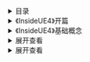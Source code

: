 
<details>
<summary>目录</summary>
    <pre><code>
    https://zhuanlan.zhihu.com/p/22813908?refer=insideue4
    UE4无疑是非常优秀的世界上最顶尖的引擎之一，性能和效果都非常出众，编辑器工作流也非常的出色，更难得宝贵的是完全的开源让我们有机会去从中吸取营养，学习世界上第一流游戏引擎的架构思想。
    本系列教程《InsideUE4》，希望从最最底层的C++源码剖析，到最最上层的蓝图节点，力求解释清楚各个选项的内部运作机理。希望做到知其然，而更要知其所以然。UE4也是一个非常博大精深的引擎，分析透彻各个具体模块的运作机理无疑也是个艰巨的任务，因此书写周期不定，尽量周更。
    计划（顺序不定）
    开篇
    基本概念
    GamePlay架构
    Actor 和 Component
    Level和World
    WorldContext，GameInstance，Engine
    Pawn
    Controller
    PlayerController和AIController
    GameMode和GameState
    Player
    GameInstance
    总结
    Subsystems
    UObject （当前正在写作中……）
    开篇
    类型系统概述
    类型系统设定和结构
    类型系统代码生成
    类型系统信息收集
    类型系统代码生成重构-UE4CodeGen_Private
    类型系统注册-第一个UClass
    类型系统注册-CoreUObject模块加载
    类型系统注册-InitUObject
    类型系统构造-再次触发
    类型系统构造-构造绑定链接
    类型系统-总结
    类型系统-反射实战
    加载启动
    模块机制
    独立
    编辑器
    客户端
    服务器
    编译系统
    链接第三方库
    Game
    Plugin
    反射 UObject
    UBT,UHT
    蓝图系统
    编译
    加载
    调用
    网络
    加入，事件
    物理
    碰撞处理，Overlap，Hit
    布料
    破坏
    UI
    Slate，UMG
    渲染
    流程
    Viewport
    相机管理，CameraManager
    灯光，烘培
    材质
    PostProcess
    模块
    输入事件
    骨骼动画，融合
    Matinee,Cinematics
    粒子系统
    音频
    AI,行为树，环境探测
    地形
    视频
    Log
    Profile
    本地化
    统计
    Paper2D
    资源管理
    加载机制
    uasset文件分析
    Level Streaming
    导入
    打包
    C++
    字符串处理FString
    Delegate
    GC
    序列化
    SlowTask多线程
    VR
    配置，头显
    扩展
    资源更新
    HotReload
</code></pre>
</details>

<details>
<summary>《InsideUE4》开篇</summary>
<pre><code>
https://zhuanlan.zhihu.com/p/22814051?refer=gameengine
前言
VR行业发展是越来越火热了，硬件设备上有HTC VIVE，Oculus rift，PS VR，各种魔镜；平台上有Steam VR，Gear VR，Google Daydream。而游戏引擎上则有两大阵营：Unreal Engine和Unity。Unity凭着先期的移动平台优势占领了一大部分移动平台的市场，所以目前上手机上的VR游戏也大部分是由Unity开发的。而PC平台上，Unreal Engine凭借着优异的性能，绚丽的渲染效果，源码开源的战略也抢占了目前大部分PC平台VR游戏的份额。参加一场ChinaJoy的VR游戏，会发现大部分也都是由UE4开发的。虽然UE4的授权分成费确实比Unity要昂贵一些，但也因为VR行业本身也还处以社会主义初级阶段，大家也都是在做Demo性质的产品，还没有形成非常客观的市场利润市场。所以盈利后的那些分成费在现阶段已经不太有所谓了。
大名鼎鼎的的虚幻引擎，从1998开始，到我们知道的UE3,UDK，一直是高大上的3A游戏和端游的渲染器引擎。然后到2013年，UE4大刀阔斧的改革，干掉了UnrealScript，引进了Blueprint蓝图系统，直接让策划美术也可以拖线实现游戏逻辑。更大的改变的是竟然开源了，受益于社区的回馈，版本更新的速度更是丧心病狂。小版本更新几乎是一两个月就一版。在学习了Unity的Marketplace和插件系统后，更是如虎添翼，焕发了新的生命力。
虽然官方一直非常努力的升级更新引擎，但UE4目前也存在了学习曲线陡峭，教程资源稀少的问题。笔者自己从事VR游戏开发，在学习UE4的过程中，基本上也只能硬啃官方文档，youtube上官方视频教程，还有一些寥寥的第三方的视频教程。而且更大的问题在于基本上所有的教程都是非常初级的，只是在教你怎么”用”这个引擎，所以一旦在使用过程中发现了问题，往往手足无措，不能高层建瓴的去解决问题。官方的文档虽然说已经挺详尽了，但大部分重点也只是在介绍表层的各种功能，对于引擎内部的结构和运作机理讳莫如深。如果把UE4当作Unity那样的一个黑盒子去用，在遇到Bug时也只能去各种试各种猜，那也无疑浪费了UE的一个大优势。
UE4无疑是非常优秀的世界上最顶尖的引擎之一，性能和效果都非常出众，编辑器工作流也非常的出色，更难得宝贵的是完全的开源让我们有机会去从中吸取营养，学习世界上第一流游戏引擎的架构思想。
源码面前，了无秘密 ——侯捷
所以笔者决定开始该系列教程《Inside UE4》，从最最底层的C++源码剖析，到最最上层的蓝图节点，力求解释清楚各个选项的内部运作机理。希望做到知其然，而更要知其所以然。UE4也是一个非常博大精深的引擎，光源码下载下来也都有1~2G，分析透彻各个具体模块的运作机理无疑也是个艰巨的任务，但我们努力一分也至少有一分的收获，有一分的甜蜜。
面向的读者：
不满足于目前世面上教程深度的。已经大概知道了引擎功能并使用，但是仍然想要知道得更多的人。
有一定的C++基础。UE4里的C++已经被Epic给魔改后又和C#厮混在一起，一方面得益于此，UE4里的C++实现了各种方便的功能，如反射，垃圾回收，编译系统等重量级的功能。一方面也加大了我们的阅读难度。所以需要你有良好的C++基础，至少看得懂各种C++模板，熟悉各种数据结构。
有一点点的C#语言能力，在涉及UE4编译系统的时候，会谈到一些C#，还好不是很多，也还好C#作为一门非常优秀的语言非常易读，不过你要是已经掌握C#，那就更好了。
了解3D游戏引擎的一些基础概念，如知道什么是材质，什么是骨骼动画融合等。所幸这些都是很容易知道的知识。
有一些基本的图形学知识，知道Mesh,Shader,RenderTarget……等等一些基本的概念。本教程在开始某个专题的时候，会简单讲解一下背景知识，但它不会变成基础图形学教程。
不适合的读者：
希望通过该教程学习快速上手UE4引擎的人，不适合你。目前快速上手UE4的最佳途径依然是官方文档和视频教程。
希望学习然后自己搭建具体游戏的，如FPS，VR游戏，样板间等。本系列教程不会教你从零开始搭建一个游戏示例，虽然会讲解VR的各种配置的内部机制原理。
希望学习某个模块具体案例的，如用材质编辑器实现各种效果。本教程会透彻分析材质编辑器内部的实现机制，也会讲解各个材质节点的功能和原理，有时也会看需要通过一些非常直接简单的示例来讲解。但目标从来都是讲解原理，而不是实现结果。
愿景和计划
从C++源码层次上分析整个游戏引擎的架构。了解清楚各个模块之间是怎么协作的，如果有闲情雅致，也甚至会具体到谈一谈某个很小的点为何这么设计。如UE4里的Delegate，Pointers，TArray等。
虽然源码剖析本来就是曲线陡峭的上升，但还是希望能尽量深入浅出的讲解，所以也会尽量结合实际的效果演示。
因为UE4比较庞大，所以会逐渐的展开各个专题展开，在讲解一个专题的源码时，会暂时忽略其它跟它协作模块。
虽然UE4也可以做移动平台的开发，但本教程还是主要专注于Windows的PC端游戏内容。
计划是连载周更，虽说已经有预定的专题讲解列表计划，但并不妨碍你留言告知你最想了解的下一个专题。我会酌情改变优先级。
本人也是才疏学浅，经验有限，如有错误纰漏之处，也请不吝赐教，共同学习进步，不胜感激。
一些准备工作
UnrealEngine官方Github地址
虽说官方已经提供了简便的launcher，但还是推荐自己自己Clone源码编译，也方便时不时的Debug和查看源码知道Why。而且有些时候其实是直接更改引擎源码来得更为方便便利的。
Clone下来之后先点 Setup.bat再点 GenerateProjectFiles.bat ，然后打开UE4.sln，按照默认选项DevelopmentEditor，等待最初半个小时的编译后，就可以开始源码之旅了。
引擎版本紧跟Github最新release，目前最新4.14
注意：因为UnrealEngine只是公开源码，但不是开源项目，依然是个私有项目。访问该Github地址，需要先链接你的Github到EpicGames的会员权限里，这个文档Linking your Github account说明了步骤。
UnrealEngine官方文档
本教程也会同时大量引用官方文档的内容，在官方文档简略的介绍的基础上，通过源码加深理解，再更加透彻的解释。
UnrealEngine官方Youtube频道
UnrealEngine官方优酷频道
有条件的话，还是建议自搭梯子，youtube的视频教程更新是最快的，而且也有高清。
一块大容量的SSD，UE用source build的话，特别是想调试引擎的话，一个配置编译出来都得耗用个好几个G，一个项目的编译20~30G轻轻松松。
其他的无关的话：
之前开源过一款自研的Medusa游戏引擎，一个人毕竟精力有限，也无法开工各种编辑器工作流。所以Medusa引擎目前只是作为自己的一个试验场，未来也会专注于2D游戏的一些探索。关于Medusa游戏引擎的内部架构，其实想讲的也挺多，希望以后在UE4的相关介绍后，得空顺便讲一些其他游戏引擎的架构思想，和C++的一些奇技淫巧。
</code></pre>
</details>

<details>
<summary>《InsideUE4》基础概念</summary>
<pre><code>
https://zhuanlan.zhihu.com/p/22814098
创建测试项目
接上文的准备工作，双击生成的UE4Editor.exe，选择创建测试C++空项目Hello（以后的源码分析都会基于该最简单的项目）



项目文件结构
VS项目和文件目录：



可以看到，Config目录里带着3个最主要的配置，Editor,Engine,Game。代码方面自动生成了用于编译系统的3个.cs文件，C++代码方面生成了一个Hello "Game Module"，和HelloGameMode。
文件目录：

Binaries:存放编译生成的结果二进制文件。该目录可以gitignore,反正每次都会生成。
Config:配置文件。
Content:平常最常用到，所有的资源和蓝图等都放在该目录里。
DerivedDataCache：“DDC”，存储着引擎针对平台特化后的资源版本。比如同一个图片，针对不同的平台有不同的适合格式，这个时候就可以在不动原始的uasset的基础上，比较轻易的再生成不同格式资源版本。gitignore。
Intermediate：中间文件（gitignore），存放着一些临时生成的文件。有：
Build的中间文件，.obj和预编译头等
UHT预处理生成的.generated.h/.cpp文件
VS.vcxproj项目文件，可通过.uproject文件生成编译生成的Shader文件。
AssetRegistryCache：Asset Registry系统的缓存文件，Asset Registry可以简单理解为一个索引了所有uasset资源头信息的注册表。CachedAssetRegistry.bin文件也是如此。
Saved：存储自动保存文件，其他配置文件，日志文件，引擎崩溃日志，硬件信息，烘培信息数据等。gitignore
Source：代码文件。

编译类型
很多人在使用UE4的时候，往往只是依照默认的DevelopmentEditor，但实际上编译选项是非常重要的。
UE4本身包含网络模式和编辑器，这意味着你的工程在部署的时候将包含Server和Client，而在开发的时候，也将有Editor和Stand-alone之分；同时你也可以单独选择是否为Engine和Game生成调试信息，接着你还可以选择是否在游戏里内嵌控制台等。


依照官方介绍

每种编译配置包含两种关键字。第一种表明了引擎以及游戏项目的状态。第二个关键字表明正在编译的目标。




组合的各种情况：

所以为了我们的调试代码方便，我们选择DebugEditor来加载游戏项目，当需要最简化流程的时候用Debug来运行独立版本。


命名约定
客观来说，相比其他引擎的源码，UE4的源码还是非常清晰的，模块组织也比较明了。但阅读源码的学习曲线依然陡峭，我想有以下原因：
1. UE4包含的模块众多，拢共有几十个模块，虽然采用了Module架构来解耦，但难免还是要有依赖交叉的地方，在阅读的时候就很难理清各部分的关系。
2. UE4的功能优秀，作为业界顶尖的成熟游戏引擎，在一些具体的模块内部实现上就脱离了简单粗暴，而是采用了各种设计模式和权衡。同时也需要阅读的人有相关的业务知识。比如材质编辑器编译生成Shader的过程就需要读者拥有至少差不多的图形学知识。
3. 被魔改后的C++，UE4为了各平台的编译和其他考量（具体以后说到编译系统的时候再细讨论），对标准的C++和编译，进行了相当程度的改造，在UHT代码生成和各种宏的嵌套之后，读者就很难一下子看清背后的各种的机制了。

但万丈高楼平地起，咱们也可以从最简单的一步步开始学起，直到了解掌握整个引擎的内部结构。
在阅读代码之前，就必须去了解一下UE4的命名约定，具体的自己去查看官网文档，下面是一些基本需要知道的：

模版类以T作为前缀，比如TArray,TMap,TSet UObject派生类都以U前缀
AActor派生类都以A前缀
SWidget派生类都以S前缀
抽象接口以I前缀
枚举以E开头
bool变量以b前缀，如bPendingDestruction
其他的大部分以F开头，如FString,FName
typedef的以原型名前缀为准，如typedef TArray FArrayOfMyTypes;
在编辑器里和C#里，类型名是去掉前缀过的
UHT在工作的时候需要你提供正确的前缀，所以虽然说是约定，但你也得必须遵守。（编译系统怎么用到那些前缀，后续再讨论）


基础概念
和其他的3D引擎一样，UE4也有其特有的描述游戏世界的概念。在UE4中，几乎所有的对象都继承于UObject（跟Java,C#一样），UObject为它们提供了基础的垃圾回收，反射，元数据，序列化等，相应的，就有各种"UClass"的派生们定义了属性和行为的数据。
跟Unity（GameObject-Component）有些像的是，UE4也采用了组件式的架构，但细品起来却又有些不一样。在UE中，3D世界是由Actors构建起来的，而Actor又拥有各种Component，之后又有各种Controller可以控制Actor（Pawn）的行为。Unity中的Prefab，在UE4中变成了BlueprintClass，其实Class的概念确实更加贴近C++的底层一些。
Unity中，你可以为一个GameObject添加一个ScriptComponent，然后继承MonoBehaviour来编写游戏逻辑。在UE4中，你也可以为一个Actor添加一个蓝图或者C++ Component,然后实现它来直接组织逻辑。 UE4也支持各种插件。
其他的下篇再一一细说。


编译系统
UE4支持众多平台，包括Windows,IOS，Android等，因此UE4为了方便你配置各个平台的参数和编译选项，简化编译流程,UE4实现了自己的一套编译系统，否则我们就得接受各个平台再单独配置一套项目之苦了。
这套工具的编译流程结果，简单来说，就是你在VS里的运行，背后会运行UE4的一些命令行工具来完成编译，其他最重要的两个组件：

UnrealBuildTool（UBT，C#）：UE4的自定义工具，来编译UE4的逐个模块并处理依赖等。我们编写的Target.cs，Build.cs都是为这个工具服务的。
UnrealHeaderTool （UHT，C++）：UE4的C++代码解析生成工具，我们在代码里写的那些宏UCLASS等和#include "*.generated.h"都为UHT提供了信息来生成相应的C++反射代码。

一般来说，UBT会先调用UHT会先负责解析一遍C++代码，生成相应其他代码。然后开始调用平台特定的编译工具(VisualStudio,LLVM)来编译各个模块。最后启动Editor或者是Game.

更细的留待“编译系统”再细细讨论
</code></pre>
</details>

<details>
<summary>展开查看</summary>
<pre><code>
System.out.println("Hello to see U!");
</code></pre>
</details>

<details>
<summary>展开查看</summary>
<pre><code>
System.out.println("Hello to see U!");
</code></pre>
</details>

